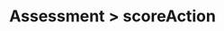 ---
title: Assessment > scoreAction
redirect_to: "/releases/v10.1.0/developers/obo_nodes/score_action"
---